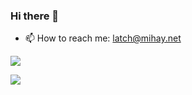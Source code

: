 ### Hi there 👋

- 📫 How to reach me: latch@mihay.net

<a href="https://github-readme-stats.vercel.app/api?username=latchmihay&show_icons=true&theme=react&count_private=true&hide=stars">
  <img align="center" src="https://github-readme-stats.vercel.app/api?username=latchmihay&show_icons=true&theme=react&count_private=true&hide=stars" />
</a>


![](https://komarev.com/ghpvc/?username=latchmihay&color=green)

<!--
**latchmihay/latchmihay** is a ✨ _special_ ✨ repository because its `README.md` (this file) appears on your GitHub profile.

Here are some ideas to get you started:

- 🔭 I’m currently working on ...
- 🌱 I’m currently learning ...
- 👯 I’m looking to collaborate on ...
- 🤔 I’m looking for help with ...
- 💬 Ask me about ...

- 😄 Pronouns: ...
- ⚡ Fun fact: ...
-->
